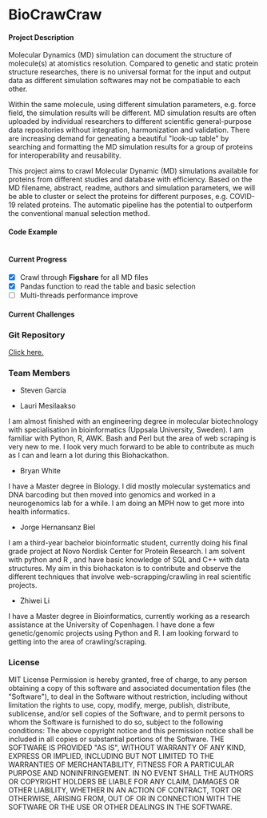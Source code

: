 # BioCrawCraw

#### Project Description

Molecular Dynamics (MD) simulation can document the structure of molecule(s) at atomistics resolution. Compared to genetic and static protein structure researches, there is no universal format for the input and output data as different simulation softwares may not be compatiable to each other. 

Within the same molecule, using different simulation parameters, e.g. force field, the simulation results will be different. MD simulation results are often uploaded by individual researchers to different scientific general-purpose data repositories without integration, harmonization and validation. There are increasing demand for geneating a beautiful "look-up table" by searching and formatting the MD simulation results for a group of proteins for interoperability and reusability.

This project aims to crawl Molecular Dynamic (MD) simulations available for proteins from different studies and database with efficiency. Based on the MD filename, abstract, readme, authors and simulation parameters, we will be able to cluster or select the proteins for different purposes, e.g. COVID-19 related proteins. The automatic pipeline has the potential to outperform the conventional manual selection method.

#### Code Example

```bash

```



#### Current Progress 

- [x] Crawl through **Figshare** for all MD files
- [x] Pandas function to read the table and basic selection
- [ ] Multi-threads performance improve

#### Current Challenges

### Git Repository
[Click here.](https://github.com/ljmesi/Copenhagen_BioHackathon2020) 

### Team Members
- Steven Garcia

- Lauri Mesilaakso

 I am almost finished with an engineering degree in molecular biotechnology with specialisation in bioinformatics (Uppsala University, Sweden). I am familiar with Python, R, AWK. Bash and Perl but the area of web scraping is very new to me. I look very much forward to be able to contribute as much as I can and learn a lot during this Biohackathon.

- Bryan White

 I have a Master degree in Biology. I did mostly molecular systematics and DNA barcoding but then moved into genomics and worked in a neurogenomics lab for a while. I am doing an MPH now to get more into health informatics.

- Jorge Hernansanz Biel

 I am a third-year bachelor bioinformatic student, currently doing his final grade project at Novo Nordisk Center for Protein Research. I am solvent with python and R , and have basic knowledge of SQL and C++ with data structures. My aim in this biohackaton is to contribute and observe the different techniques that involve web-scrapping/crawling in real scientific projects.

- Zhiwei Li

 I have a Master degree in Bioinformatics, currently working as a research assistance at the University of Copenhagen. I have done a few genetic/genomic projects using Python and R. I am looking forward to getting into the area of crawling/scraping.


### License
MIT License
Permission is hereby granted, free of charge, to any person obtaining a copy of this software and associated documentation files (the "Software"), to deal in the Software without restriction, including without limitation the rights to use, copy, modify, merge, publish, distribute, sublicense, and/or sell copies of the Software, and to permit persons to whom the Software is furnished to do so, subject to the following conditions: The above copyright notice and this permission notice shall be included in all copies or substantial portions of the Software. THE SOFTWARE IS PROVIDED "AS IS", WITHOUT WARRANTY OF ANY KIND, EXPRESS OR IMPLIED, INCLUDING BUT NOT LIMITED TO THE WARRANTIES OF MERCHANTABILITY, FITNESS FOR A PARTICULAR PURPOSE AND NONINFRINGEMENT. IN NO EVENT SHALL THE AUTHORS OR COPYRIGHT HOLDERS BE LIABLE FOR ANY CLAIM, DAMAGES OR OTHER LIABILITY, WHETHER IN AN ACTION OF CONTRACT, TORT OR OTHERWISE, ARISING FROM, OUT OF OR IN CONNECTION WITH THE SOFTWARE OR THE USE OR OTHER DEALINGS IN THE SOFTWARE.
